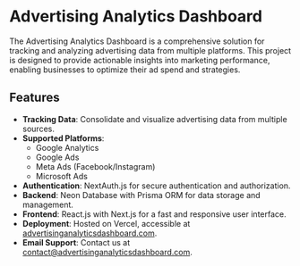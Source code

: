 # Advertising Analytics Dashboard

The Advertising Analytics Dashboard is a comprehensive solution for tracking and analyzing advertising data from multiple platforms. This project is designed to provide actionable insights into marketing performance, enabling businesses to optimize their ad spend and strategies.

## Features

- **Tracking Data**: Consolidate and visualize advertising data from multiple sources.
- **Supported Platforms**:
  - Google Analytics
  - Google Ads
  - Meta Ads (Facebook/Instagram)
  - Microsoft Ads
- **Authentication**: NextAuth.js for secure authentication and authorization.
- **Backend**: Neon Database with Prisma ORM for data storage and management.
- **Frontend**: React.js with Next.js for a fast and responsive user interface.
- **Deployment**: Hosted on Vercel, accessible at [advertisinganalyticsdashboard.com](https://advertisinganalyticsdashboard.com).
- **Email Support**: Contact us at [contact@advertisinganalyticsdashboard.com](mailto:contact@advertisinganalyticsdashboard.com).
